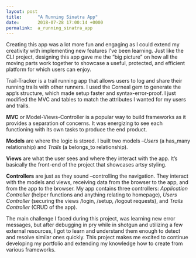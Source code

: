 ```yaml
---
layout: post
title:      "A Running Sinatra App"
date:       2018-07-28 17:00:14 +0000
permalink:  a_running_sinatra_app
---
```



Creating this app was a lot more fun and engaging as I could extend my creativity with implementing new features I’ve been learning. Just like the CLI project, designing this app gave me the “big picture” on how all the moving parts work together to showcase a useful, protected, and efficient platform for which users can enjoy.

Trail-Tracker is a trail running app that allows users to log and share their running trails with other runners. I used the Corneal gem to generate the app’s structure, which made setup faster and syntax-error-proof. I just modified the MVC and tables to match the attributes I wanted for my users and trails.

**MVC** or Model-Views-Controller is a popular way to build frameworks as it provides a separation of concerns. It was energizing to see each functioning with its own tasks to produce the end product. 

**Models** are where the logic is stored. I built two models –*Users* (a has_many relationship) and *Trails* (a belongs_to relationship).

**Views** are what the user sees and where they interact with the app. It’s basically the front-end of the project that showcases artsy styling. 

**Controllers** are just as they sound –controlling the navigation.  They interact with the models and views, receiving data from the browser to the app, and from the app to the browser.  My app contains three controllers: *Application Controller* (helper functions and anything relating to homepage), *Users Controller* (securing the views /login, /setup, /logout requests), and *Trails Controller* (CRUD of the app).

The main challenge I faced during this project, was learning new error messages, but after debugging in pry while in shotgun and utilizing a few external resources, I got to learn and understand them enough to detect and resolve similar ones quickly. This project makes me excited to continue developing my portfolio and extending my knowledge how to create from various frameworks.  



